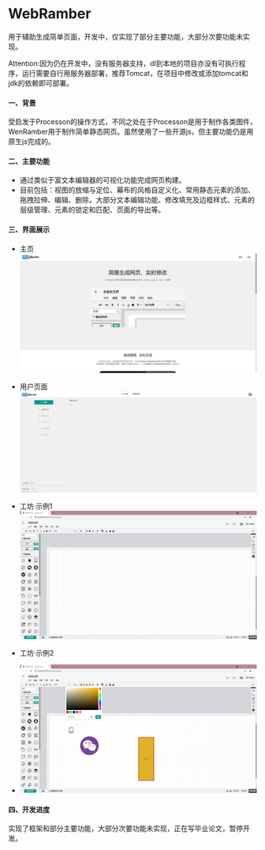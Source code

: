 # WebRamber

用于辅助生成简单页面，开发中，仅实现了部分主要功能，大部分次要功能未实现。

Attention:因为仍在开发中，没有服务器支持，dl到本地的项目亦没有可执行程序，运行需要自行用服务器部署，推荐Tomcat，在项目中修改或添加tomcat和jdk的依赖即可部署。

#### 一、背景
受启发于Processon的操作方式，不同之处在于Processon是用于制作各类图件，WenRamber用于制作简单静态网页。虽然使用了一些开源js，但主要功能仍是用原生js完成的。

#### 二、主要功能
+ 通过类似于富文本编辑器的可视化功能完成网页构建。
+ 目前包括：视图的放缩与定位、幕布的风格自定义化、常用静态元素的添加、拖拽拉伸、编辑、删除，大部分文本编辑功能、修改填充及边框样式、元素的层级管理、元素的锁定和匹配、页面的导出等。

#### 三、界面展示
+ 主页
![image](show_img/index.png)

+ 用户页面
![image](show_img/user.png)

+ 工坊·示例1
![image](show_img/workshop1.png)

+ 工坊·示例2
+ ![image](show_img/workshop2.png)

#### 四、开发进度
实现了框架和部分主要功能，大部分次要功能未实现，正在写毕业论文，暂停开发。
